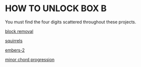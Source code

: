 # HOW TO UNLOCK BOX B
You must find the four digits scattered throughout these projects.

[block removal](https://trinket.io/processing/24dd29103ab1)

[squirrels](https://trinket.io/pygame/3094f7c20f93)

[embers-2](https://hytop.onrender.com/e/embers-2)

[minor chord progression](https://tunepad.com/project/117468)
